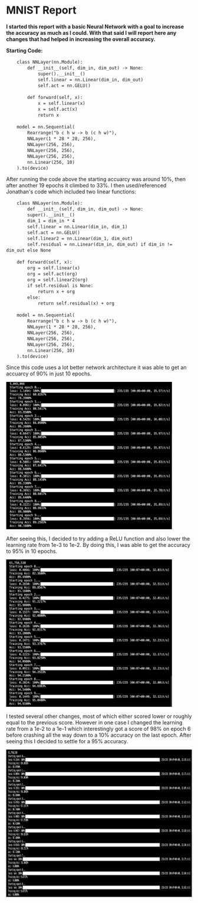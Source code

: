 # MNIST Report

__I started this report with a basic Neural Network with a goal to increase the accuracy as much as I could. With that said I will report here any changes that had helped in increasing the overall accuracy.__

__Starting Code:__

        class NNLayer(nn.Module):
            def __init__(self, dim_in, dim_out) -> None:
                super().__init__()
                self.linear = nn.Linear(dim_in, dim_out)
                self.act = nn.GELU()

            def forward(self, x):
                x = self.linear(x)
                x = self.act(x)
                return x

        model = nn.Sequential(
            Rearrange("b c h w -> b (c h w)"),
            NNLayer(1 * 28 * 28, 256),
            NNLayer(256, 256),
            NNLayer(256, 256),
            NNLayer(256, 256),
            nn.Linear(256, 10)
        ).to(device)

After running the code above the starting accuarcy was around 10%, then after another 19 epochs it climbed to 33%. I then used/referenced Jonathan's code which included two linear functions:

        class NNLayer(nn.Module):
            def __init__(self, dim_in, dim_out) -> None:
            super().__init__()
            dim_1 = dim_in * 4
            self.linear = nn.Linear(dim_in, dim_1)
            self.act = nn.GELU()
            self.linear2 = nn.Linear(dim_1, dim_out)
            self.residual = nn.Linear(dim_in, dim_out) if dim_in != dim_out else None

        def forward(self, x):
            org = self.linear(x)
            org = self.act(org)
            org = self.linear2(org)
            if self.residual is None:
                return x + org
            else:
                return self.residual(x) + org

        model = nn.Sequential(
            Rearrange("b c h w -> b (c h w)"),
            NNLayer(1 * 28 * 28, 256),
            NNLayer(256, 256),
            NNLayer(256, 256),
            NNLayer(256, 256),
            nn.Linear(256, 10)
        ).to(device)

Since this code uses a lot better network architecture it was able to get an accuarcy of 90% in just 10 epochs.

<img src="Images/Image1.png" width="450" height="400">

After seeing this, I decided to try adding a ReLU function and also lower the learning rate from 1e-3 to 1e-2. By doing this, I was able to get the accuracy to 95% in 10 epochs.

<img src="Images/Image2.png" width="450" height="400">

I tested several other changes, most of which either scored lower or roughly equal to the previous score. However in one case I changed the learning rate from a 1e-2 to a 1e-1 which interestingly got a score of 98% on epoch 6 before crashing all the way down to a 10% accuracy on the last epoch. After seeing this I decided to settle for a 95% accuracy.

<img src="Images/Image3.png" width="750" height="400">
